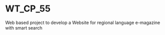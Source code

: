 # WT_CP_55
Web based project to develop a Website for regional language e-magazine with smart search
